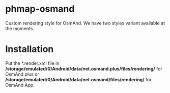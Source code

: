 # phmap-osmand

Custom rendering style for OsmAnd. We have two styles variant available at the moments.

# Installation

Put the *.render.xml file in **/storage/emulated/0/Android/data/net.osmand.plus/files/rendering/** for OsmAnd plus or **/storage/emulated/0/Android/data/net.osmand/files/rendering/** for OsmAnd App.

